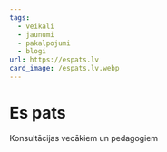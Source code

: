 ```yaml
---
tags:
  - veikali
  - jaunumi
  - pakalpojumi
  - blogi
url: https://espats.lv
card_image: /espats.lv.webp
---
```


# Es pats

Konsultācijas vecākiem un pedagogiem
